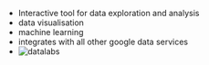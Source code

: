 - Interactive tool for data exploration and analysis
- data visualisation
- machine learning
- integrates with all other google data services
- ![datalabs](https://avatars.githubusercontent.com/u/18582876?s=280&v=4)